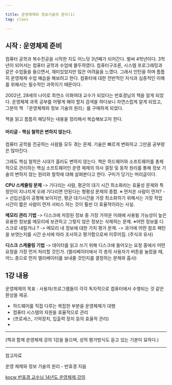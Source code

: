 ```yaml
---

title: 운영체제와 정보기술의 원리(1)
tag: class

---
```


## 시작 : 운영체제 준비 

컴퓨터 공학과 복수전공을 시작한 지도 어느덧 3년째가 되어간다. 벌써 4학년이다.
3학년이 되어서는 컴퓨터 공학과 수업에 몰두하였다. 컴퓨터구조론, 시스템 프로그래밍과 같은 수업들을 들으면서, 재미있었지만 많은 어려움을 느꼈다.
그래서 인턴을 하며 틈틈히 운영체제 수업 예습을 해보려고 한다. 컴퓨터에 대한 전반적인 지식과 심층적인 이해를 위해서는 필수적인 과목이기 때문이다. 

2002년, 28세의 나이로 최연소 이화여대 교수가 되었다는 반효경님의 책을 알게 되었다. 운영체제 과목 공부를 어떻게 해야 할지 검색을 하다보니 자연스럽게 알게 되었고, 그분의 책 『운영체제와 정보 기술의 원리』를 구매하게 되었다.

책을 읽고 틈틈히 해당하는 내용을 정리해서 복습해보고자 한다.

#### 머리글 - 핵심 철학은 변하지 않는다.

컴퓨터 공학을 전공하는 사람들 모두 겪는 문제. 
기술은 빠르게 변화하고 그만큼 공부량은 많아진다.

그래도 핵심 철학은 시대가 흘러도 변하지 않는다. 책은  하드웨어와 소프트웨어를 총체적으로 관리하는 핵심 소프트웨어인 운영 체제의 의사 결정 및 동작 원리를 통해 정보 기술의 변하지 않는 원리와 철학에 대해 살펴본다고 한다.
구미가 당기는 머리글이다.

**CPU 스케줄링 문제** -> 기다리는 사람, 평균의 대기 시간 최소화라는 효율성 문제와 특정인이 지나치게 오래 기다리면 안된다는 형평성 문제의 종합.
※ 먼저온 사람이 먼저? -> 선입선출이 공평해 보이지만, 평균 대기시간을 가장 최소화하기 위해서는 가장 작업 시간이 짧은 사람이 먼저 서비스 하는 것이 훨씬 더 효율적이라는 사실.

**메모리 관리 기법** -> 디스크에 저장된 정보 중 가장 가까운 미래에 사용될 가능성이 높은 유용한 정보를 메모리에 보관하고 그렇지 않은 정보는 삭제하는 문제. 
※어떤 정보를 디스크로 내릴거냐 ? -> 메모리 내 정보에 대한 가치 평가 문제. -> 과거에 어떤 참조 패턴을 보엿는지를 시간 순서에 따라 조사하고 평가함으로써 이루어짐. (주식과 유사)

**디스크 스케줄링 기법** -> 데이터를 읽고 쓰기 위해 디스크에 들어오는 요청 중에서 어떤 요청을 가장 먼저  처리할 것인가. (엘리베이터에서 각 층의 사용자가 버튼을 눌렀을 때, 어느 층으로 먼저 엘리베이터를 보내줄 것인지를 결정하는 문제와 흡사)


## 1강 내용

운영체제의 목표 : 사용자/프로그램들이 각각 독자적으로 컴퓨터에서 수행되는 것 같은 환상을 제공.

*	하드웨어를 직접 다루는 복잡한 부분을 운영체제가 대행 
*	컴퓨터 시스템의 자원을 효율적으로 관리
*	(프로세스, 기억장치, 입출력 장치 등의 효율적 관리)
*	

- - -

(책과 함께 운영체제 강의 1강을 들으며, 성적 평가방식도 듣고 있는 기분이 묘하다.)






- - -
 
참고자료 

운영 체제와 정보 기술의 원리 - 반효경 지음

[kocw 반효경 교수님 14년도 운영체제 강의](https://core.ewha.ac.kr/publicview/C0101020140305142403394515?vmode=f)

